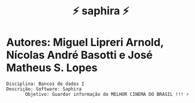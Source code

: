 <h1 align="center"> ⚡ saphira ⚡ </h1>

# Autores: Miguel Lipreri Arnold, Nícolas André Basotti e José Matheus S. Lopes
	Disciplina: Bancos de dados I
	Descrição: Software: Saphira 
		   Objetivo: Guardar informação do MELHOR CINEMA DO BRASIL !!! ⚡
